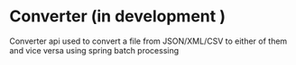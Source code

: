 # Converter (in development )
Converter api used to convert a file from JSON/XML/CSV to either of them and vice versa using spring batch processing
